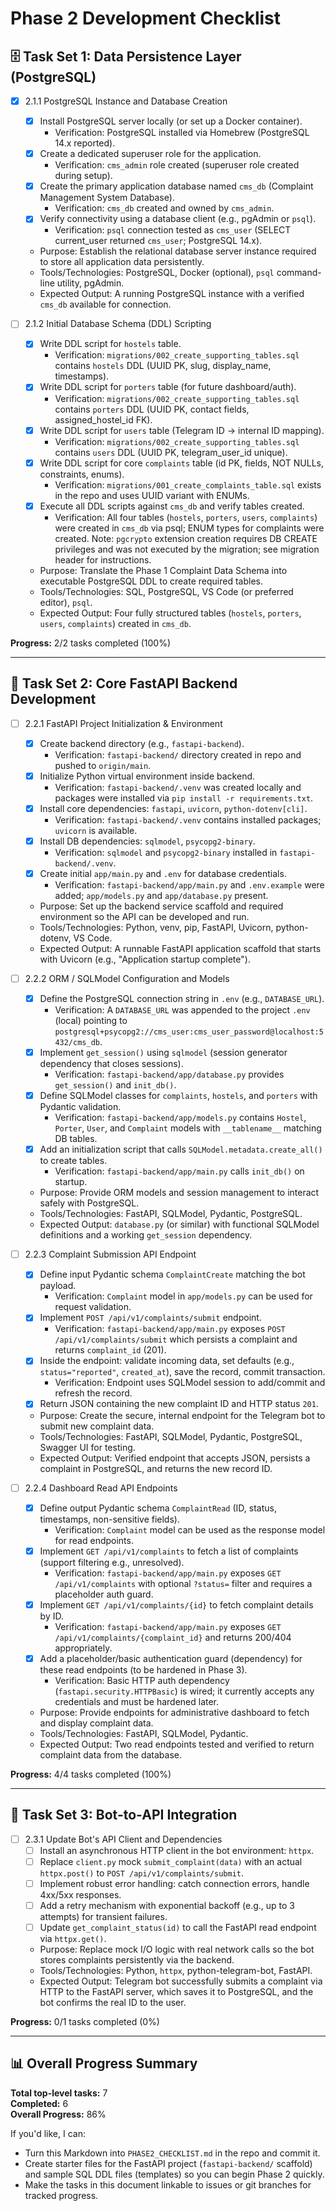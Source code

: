 # Phase 2 Development Checklist

## 🗄️ Task Set 1: Data Persistence Layer (PostgreSQL)

-   [x] 2.1.1 PostgreSQL Instance and Database Creation

    -   [x] Install PostgreSQL server locally (or set up a Docker container).
        -   Verification: PostgreSQL installed via Homebrew (PostgreSQL 14.x reported).
    -   [x] Create a dedicated superuser role for the application.
        -   Verification: `cms_admin` role created (superuser role created during setup).
    -   [x] Create the primary application database named `cms_db` (Complaint Management System Database).
        -   Verification: `cms_db` created and owned by `cms_admin`.
    -   [x] Verify connectivity using a database client (e.g., pgAdmin or `psql`).
        -   Verification: `psql` connection tested as `cms_user` (SELECT current_user returned `cms_user`; PostgreSQL 14.x).
    -   Purpose: Establish the relational database server instance required to store all application data persistently.
    -   Tools/Technologies: PostgreSQL, Docker (optional), `psql` command-line utility, pgAdmin.
    -   Expected Output: A running PostgreSQL instance with a verified `cms_db` available for connection.

-   [ ] 2.1.2 Initial Database Schema (DDL) Scripting
    -   [x] Write DDL script for `hostels` table.
        -   Verification: `migrations/002_create_supporting_tables.sql` contains `hostels` DDL (UUID PK, slug, display_name, timestamps).
    -   [x] Write DDL script for `porters` table (for future dashboard/auth).
        -   Verification: `migrations/002_create_supporting_tables.sql` contains `porters` DDL (UUID PK, contact fields, assigned_hostel_id FK).
    -   [x] Write DDL script for `users` table (Telegram ID → internal ID mapping).
        -   Verification: `migrations/002_create_supporting_tables.sql` contains `users` DDL (UUID PK, telegram_user_id unique).
    -   [x] Write DDL script for core `complaints` table (id PK, fields, NOT NULLs, constraints, enums).
        -   Verification: `migrations/001_create_complaints_table.sql` exists in the repo and uses UUID variant with ENUMs.
    -   [x] Execute all DDL scripts against `cms_db` and verify tables created.
        -   Verification: All four tables (`hostels`, `porters`, `users`, `complaints`) were created in `cms_db` via psql; ENUM types for complaints were created. Note: `pgcrypto` extension creation requires DB CREATE privileges and was not executed by the migration; see migration header for instructions.
    -   Purpose: Translate the Phase 1 Complaint Data Schema into executable PostgreSQL DDL to create required tables.
    -   Tools/Technologies: SQL, PostgreSQL, VS Code (or preferred editor), `psql`.
    -   Expected Output: Four fully structured tables (`hostels`, `porters`, `users`, `complaints`) created in `cms_db`.

**Progress:** 2/2 tasks completed (100%)

---

## 🚀 Task Set 2: Core FastAPI Backend Development

-   [ ] 2.2.1 FastAPI Project Initialization & Environment

    -   [x] Create backend directory (e.g., `fastapi-backend`).
        -   Verification: `fastapi-backend/` directory created in repo and pushed to `origin/main`.
    -   [x] Initialize Python virtual environment inside backend.
        -   Verification: `fastapi-backend/.venv` was created locally and packages were installed via `pip install -r requirements.txt`.
    -   [x] Install core dependencies: `fastapi`, `uvicorn`, `python-dotenv[cli]`.
        -   Verification: `fastapi-backend/.venv` contains installed packages; `uvicorn` is available.
    -   [x] Install DB dependencies: `sqlmodel`, `psycopg2-binary`.
        -   Verification: `sqlmodel` and `psycopg2-binary` installed in `fastapi-backend/.venv`.
    -   [x] Create initial `app/main.py` and `.env` for database credentials.
        -   Verification: `fastapi-backend/app/main.py` and `.env.example` were added; `app/models.py` and `app/database.py` present.
    -   Purpose: Set up the backend service scaffold and required environment so the API can be developed and run.
    -   Tools/Technologies: Python, venv, pip, FastAPI, Uvicorn, python-dotenv, VS Code.
    -   Expected Output: A runnable FastAPI application scaffold that starts with Uvicorn (e.g., "Application startup complete").

-   [ ] 2.2.2 ORM / SQLModel Configuration and Models

    -   [x] Define the PostgreSQL connection string in `.env` (e.g., `DATABASE_URL`).
        -   Verification: A `DATABASE_URL` was appended to the project `.env` (local) pointing to `postgresql+psycopg2://cms_user:cms_user_password@localhost:5432/cms_db`.
    -   [x] Implement `get_session()` using `sqlmodel` (session generator dependency that closes sessions).
        -   Verification: `fastapi-backend/app/database.py` provides `get_session()` and `init_db()`.
    -   [x] Define SQLModel classes for `complaints`, `hostels`, and `porters` with Pydantic validation.
        -   Verification: `fastapi-backend/app/models.py` contains `Hostel`, `Porter`, `User`, and `Complaint` models with `__tablename__` matching DB tables.
    -   [x] Add an initialization script that calls `SQLModel.metadata.create_all()` to create tables.
        -   Verification: `fastapi-backend/app/main.py` calls `init_db()` on startup.
    -   Purpose: Provide ORM models and session management to interact safely with PostgreSQL.
    -   Tools/Technologies: FastAPI, SQLModel, Pydantic, PostgreSQL.
    -   Expected Output: `database.py` (or similar) with functional SQLModel definitions and a working `get_session` dependency.

-   [ ] 2.2.3 Complaint Submission API Endpoint

    -   [x] Define input Pydantic schema `ComplaintCreate` matching the bot payload.
        -   Verification: `Complaint` model in `app/models.py` can be used for request validation.
    -   [x] Implement `POST /api/v1/complaints/submit` endpoint.
        -   Verification: `fastapi-backend/app/main.py` exposes `POST /api/v1/complaints/submit` which persists a complaint and returns `complaint_id` (201).
    -   [x] Inside the endpoint: validate incoming data, set defaults (e.g., `status="reported"`, `created_at`), save the record, commit transaction.
        -   Verification: Endpoint uses SQLModel session to add/commit and refresh the record.
    -   [x] Return JSON containing the new complaint ID and HTTP status `201`.
    -   Purpose: Create the secure, internal endpoint for the Telegram bot to submit new complaint data.
    -   Tools/Technologies: FastAPI, SQLModel, Pydantic, PostgreSQL, Swagger UI for testing.
    -   Expected Output: Verified endpoint that accepts JSON, persists a complaint in PostgreSQL, and returns the new record ID.

-   [ ] 2.2.4 Dashboard Read API Endpoints
    -   [x] Define output Pydantic schema `ComplaintRead` (ID, status, timestamps, non-sensitive fields).
        -   Verification: `Complaint` model can be used as the response model for read endpoints.
    -   [x] Implement `GET /api/v1/complaints` to fetch a list of complaints (support filtering e.g., unresolved).
        -   Verification: `fastapi-backend/app/main.py` exposes `GET /api/v1/complaints` with optional `?status=` filter and requires a placeholder auth guard.
    -   [x] Implement `GET /api/v1/complaints/{id}` to fetch complaint details by ID.
        -   Verification: `fastapi-backend/app/main.py` exposes `GET /api/v1/complaints/{complaint_id}` and returns 200/404 appropriately.
    -   [x] Add a placeholder/basic authentication guard (dependency) for these read endpoints (to be hardened in Phase 3).
        -   Verification: Basic HTTP auth dependency (`fastapi.security.HTTPBasic`) is wired; it currently accepts any credentials and must be hardened later.
    -   Purpose: Provide endpoints for administrative dashboard to fetch and display complaint data.
    -   Tools/Technologies: FastAPI, SQLModel, Pydantic.
    -   Expected Output: Two read endpoints tested and verified to return complaint data from the database.

**Progress:** 4/4 tasks completed (100%)

---

## 🤖 Task Set 3: Bot-to-API Integration

-   [ ] 2.3.1 Update Bot's API Client and Dependencies
    -   [ ] Install an asynchronous HTTP client in the bot environment: `httpx`.
    -   [ ] Replace `client.py` mock `submit_complaint(data)` with an actual `httpx.post()` to `POST /api/v1/complaints/submit`.
    -   [ ] Implement robust error handling: catch connection errors, handle 4xx/5xx responses.
    -   [ ] Add a retry mechanism with exponential backoff (e.g., up to 3 attempts) for transient failures.
    -   [ ] Update `get_complaint_status(id)` to call the FastAPI read endpoint via `httpx.get()`.
    -   Purpose: Replace mock I/O logic with real network calls so the bot stores complaints persistently via the backend.
    -   Tools/Technologies: Python, `httpx`, python-telegram-bot, FastAPI.
    -   Expected Output: Telegram bot successfully submits a complaint via HTTP to the FastAPI server, which saves it to PostgreSQL, and the bot confirms the real ID to the user.

**Progress:** 0/1 tasks completed (0%)

---

## 📊 Overall Progress Summary

**Total top-level tasks:** 7  
**Completed:** 6  
**Overall Progress:** 86%

If you'd like, I can:

-   Turn this Markdown into `PHASE2_CHECKLIST.md` in the repo and commit it.
-   Create starter files for the FastAPI project (`fastapi-backend/` scaffold) and sample SQL DDL files (templates) so you can begin Phase 2 quickly.
-   Make the tasks in this document linkable to issues or git branches for tracked progress.
